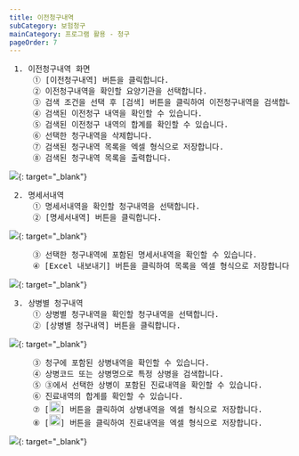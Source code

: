 ```yaml
---
title: 이전청구내역
subCategory: 보험청구
mainCategory: 프로그램 활용 - 청구
pageOrder: 7
---
```


<pre>
 <t2><bold>1. 이전청구내역 화면</bold></t2>
     ① [이전청구내역] 버튼을 클릭합니다.
     ② 이전청구내역을 확인할 요양기관을 선택합니다.
     ③ 검색 조건을 선택 후 [검색] 버튼을 클릭하여 이전청구내역을 검색합니다.
     ④ 검색된 이전청구 내역을 확인할 수 있습니다.
     ⑤ 검색된 이전청구 내역의 합계를 확인할 수 있습니다.
     ⑥ 선택한 청구내역을 삭제합니다.
     ⑦ 검색된 청구내역 목록을 엑셀 형식으로 저장합니다.
     ⑧ 검색된 청구내역 목록을 출력합니다.
</pre>

[![](/images/{{page.url}}_1.png)](/images/{{page.url}}_1.png){: target="_blank"}

<pre>
 <t2><bold>2. 명세서내역</bold></t2>
     ① 명세서내역을 확인할 청구내역을 선택합니다.
     ② [명세서내역] 버튼을 클릭합니다.
</pre>

[![](/images/{{page.url}}_2.png)](/images/{{page.url}}_2.png){: target="_blank"}

<pre>
     ③ 선택한 청구내역에 포함된 명세서내역을 확인할 수 있습니다.
     ④ [Excel 내보내기] 버튼을 클릭하여 목록을 엑셀 형식으로 저장합니다.
</pre>

[![](/images/{{page.url}}_3.png)](/images/{{page.url}}_3.png){: target="_blank"}

<pre>
 <t2><bold>3. 상병별 청구내역</bold></t2>
     ① 상병별 청구내역을 확인할 청구내역을 선택합니다.
     ② [상병별 청구내역] 버튼을 클릭합니다.
</pre>

[![](/images/{{page.url}}_4.png)](/images/{{page.url}}_4.png){: target="_blank"}

<pre>
     ③ 청구에 포함된 상병내역을 확인할 수 있습니다.
     ④ 상병코드 또는 상병명으로 특정 상병을 검색합니다.
     ⑤ ③에서 선택한 상병이 포함된 진료내역을 확인할 수 있습니다.
     ⑥ 진료내역의 합계를 확인할 수 있습니다.
     ⑦ [<img src="/images/{{page.url}}_btn_1.png"  width="20" height="20">] 버튼을 클릭하여 상병내역을 엑셀 형식으로 저장합니다.
     ⑧ [<img src="/images/{{page.url}}_btn_1.png"  width="20" height="20">] 버튼을 클릭하여 진료내역을 엑셀 형식으로 저장합니다.
</pre>

[![](/images/{{page.url}}_5.png)](/images/{{page.url}}_5.png){: target="_blank"}
